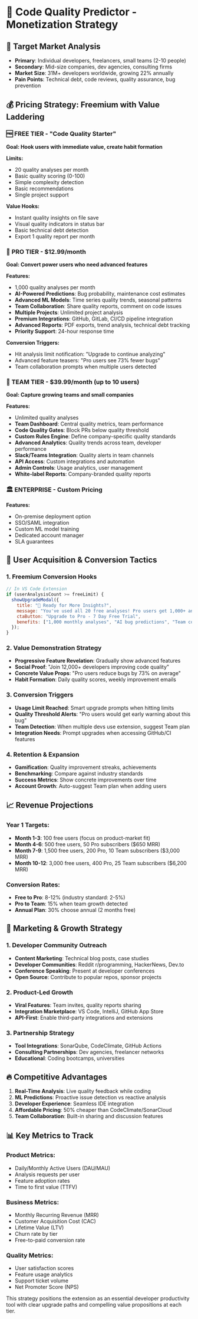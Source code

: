 # 🚀 Code Quality Predictor - Monetization Strategy

## 🎯 Target Market Analysis
- **Primary**: Individual developers, freelancers, small teams (2-10 people)
- **Secondary**: Mid-size companies, dev agencies, consulting firms
- **Market Size**: 31M+ developers worldwide, growing 22% annually
- **Pain Points**: Technical debt, code reviews, quality assurance, bug prevention

## 💰 Pricing Strategy: Freemium with Value Laddering

### 🆓 **FREE TIER** - "Code Quality Starter"
**Goal: Hook users with immediate value, create habit formation**

**Limits:**
- 20 quality analyses per month
- Basic quality scoring (0-100)
- Simple complexity detection
- Basic recommendations
- Single project support

**Value Hooks:**
- Instant quality insights on file save
- Visual quality indicators in status bar
- Basic technical debt detection
- Export 1 quality report per month

### 💎 **PRO TIER** - $12.99/month
**Goal: Convert power users who need advanced features**

**Features:**
- 1,000 quality analyses per month
- **AI-Powered Predictions**: Bug probability, maintenance cost estimates
- **Advanced ML Models**: Time series quality trends, seasonal patterns
- **Team Collaboration**: Share quality reports, comment on code issues
- **Multiple Projects**: Unlimited project analysis
- **Premium Integrations**: GitHub, GitLab, CI/CD pipeline integration
- **Advanced Reports**: PDF exports, trend analysis, technical debt tracking
- **Priority Support**: 24-hour response time

**Conversion Triggers:**
- Hit analysis limit notification: "Upgrade to continue analyzing"
- Advanced feature teasers: "Pro users see 73% fewer bugs"
- Team collaboration prompts when multiple users detected

### 🏢 **TEAM TIER** - $39.99/month (up to 10 users)
**Goal: Capture growing teams and small companies**

**Features:**
- Unlimited quality analyses
- **Team Dashboard**: Central quality metrics, team performance
- **Code Quality Gates**: Block PRs below quality threshold
- **Custom Rules Engine**: Define company-specific quality standards  
- **Advanced Analytics**: Quality trends across team, developer performance
- **Slack/Teams Integration**: Quality alerts in team channels
- **API Access**: Custom integrations and automation
- **Admin Controls**: Usage analytics, user management
- **White-label Reports**: Company-branded quality reports

### 🏛️ **ENTERPRISE** - Custom Pricing
**Features:**
- On-premise deployment option
- SSO/SAML integration
- Custom ML model training
- Dedicated account manager
- SLA guarantees

## 🎣 User Acquisition & Conversion Tactics

### 1. **Freemium Conversion Hooks**
```javascript
// In VS Code Extension
if (userAnalysisCount >= freeLimit) {
  showUpgradeModal({
    title: "🚀 Ready for More Insights?",
    message: "You've used all 20 free analyses! Pro users get 1,000+ analyses plus AI predictions.",
    ctaButton: "Upgrade to Pro - 7 Day Free Trial",
    benefits: ["1,000 monthly analyses", "AI bug predictions", "Team collaboration"]
  });
}
```

### 2. **Value Demonstration Strategy**
- **Progressive Feature Revelation**: Gradually show advanced features
- **Social Proof**: "Join 12,000+ developers improving code quality"
- **Concrete Value Props**: "Pro users reduce bugs by 73% on average"
- **Habit Formation**: Daily quality scores, weekly improvement emails

### 3. **Conversion Triggers**
- **Usage Limit Reached**: Smart upgrade prompts when hitting limits
- **Quality Threshold Alerts**: "Pro users would get early warning about this bug"  
- **Team Detection**: When multiple devs use extension, suggest Team plan
- **Integration Needs**: Prompt upgrades when accessing GitHub/CI features

### 4. **Retention & Expansion**
- **Gamification**: Quality improvement streaks, achievements
- **Benchmarking**: Compare against industry standards
- **Success Metrics**: Show concrete improvements over time
- **Account Growth**: Auto-suggest Team plan when adding users

## 📈 Revenue Projections

### Year 1 Targets:
- **Month 1-3**: 100 free users (focus on product-market fit)
- **Month 4-6**: 500 free users, 50 Pro subscribers ($650 MRR)
- **Month 7-9**: 1,500 free users, 200 Pro, 10 Team subscribers ($3,000 MRR)
- **Month 10-12**: 3,000 free users, 400 Pro, 25 Team subscribers ($6,200 MRR)

### Conversion Rates:
- **Free to Pro**: 8-12% (industry standard: 2-5%)
- **Pro to Team**: 15% when team growth detected
- **Annual Plan**: 30% choose annual (2 months free)

## 🎯 Marketing & Growth Strategy

### 1. **Developer Community Outreach**
- **Content Marketing**: Technical blog posts, case studies
- **Developer Communities**: Reddit r/programming, HackerNews, Dev.to
- **Conference Speaking**: Present at developer conferences
- **Open Source**: Contribute to popular repos, sponsor projects

### 2. **Product-Led Growth**
- **Viral Features**: Team invites, quality reports sharing
- **Integration Marketplace**: VS Code, IntelliJ, GitHub App Store
- **API-First**: Enable third-party integrations and extensions

### 3. **Partnership Strategy**
- **Tool Integrations**: SonarQube, CodeClimate, GitHub Actions
- **Consulting Partnerships**: Dev agencies, freelancer networks
- **Educational**: Coding bootcamps, universities

## 🔥 Competitive Advantages

1. **Real-Time Analysis**: Live quality feedback while coding
2. **ML Predictions**: Proactive issue detection vs reactive analysis
3. **Developer Experience**: Seamless IDE integration
4. **Affordable Pricing**: 50% cheaper than CodeClimate/SonarCloud
5. **Team Collaboration**: Built-in sharing and discussion features

## 📊 Key Metrics to Track

### Product Metrics:
- Daily/Monthly Active Users (DAU/MAU)
- Analysis requests per user
- Feature adoption rates
- Time to first value (TTFV)

### Business Metrics:
- Monthly Recurring Revenue (MRR)
- Customer Acquisition Cost (CAC)
- Lifetime Value (LTV)
- Churn rate by tier
- Free-to-paid conversion rate

### Quality Metrics:
- User satisfaction scores
- Feature usage analytics
- Support ticket volume
- Net Promoter Score (NPS)

This strategy positions the extension as an essential developer productivity tool with clear upgrade paths and compelling value propositions at each tier.